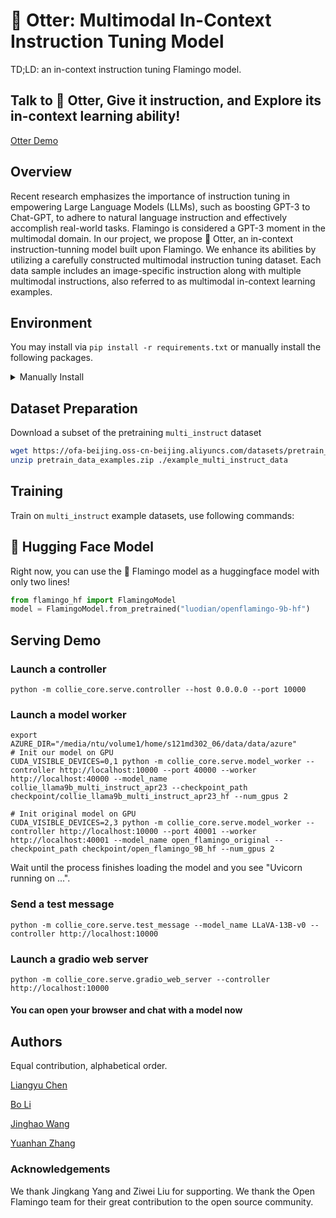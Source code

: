 # 🦦 Otter: Multimodal In-Context Instruction Tuning Model
TD;LD: an in-context instruction tuning Flamingo model.
## Talk to 🦦 Otter, Give it instruction, and Explore its in-context learning ability!

[Otter Demo](https://otter.cliangyu.com/)

## Overview

Recent research emphasizes the importance of instruction tuning in empowering Large Language Models (LLMs), such as boosting GPT-3 to Chat-GPT, to adhere to natural language instruction and effectively accomplish real-world tasks. Flamingo is considered a GPT-3 moment in the multimodal domain. In our project, we propose 🦦 Otter, an in-context instruction-tunning model built upon Flamingo. We enhance its abilities by utilizing a carefully constructed multimodal instruction tuning dataset. Each data sample includes an image-specific instruction along with multiple multimodal instructions, also referred to as multimodal in-context learning examples.

## Environment

You may install via `pip install -r requirements.txt`  or manually install the following packages.
<details>
<summary>Manually Install</summary>

``` bash
conda install pytorch=2.0.0 torchvision=0.15.0 pytorch-cuda=11.8 -c pytorch -c nvidia -y
conda install -c conda-forge transformers=4.28.1 -y
conda install -c conda-forge datasets=2.11.0 -y
conda install -c conda-forge wandb=0.14.0 -y
conda install -c conda-forge braceexpand=0.1.5 -y
conda install -c conda-forge webdataset=0.2.48 -y
conda install -c conda-forge scipy=1.10.1 -y
conda install -c conda-forge sentencepiece=0.1.97 -y
conda install -c conda-forge einops=0.6.0 -y
pip install bitsandbytes==0.37.2
conda install -c conda-forge tensorboard=2.12.0 -y
conda install -c conda-forge more-itertools=9.1.0 -y

# install standford-corenlp-full
cd LAVIS/coco-caption;
sh get_stanford_models.sh
```

</details>

## Dataset Preparation

Download a subset of the pretraining `multi_instruct` dataset

```bash
wget https://ofa-beijing.oss-cn-beijing.aliyuncs.com/datasets/pretrain_data/pretrain_data_examples.zip;
unzip pretrain_data_examples.zip ./example_multi_instruct_data
```

## Training

Train on `multi_instruct` example datasets, use following commands:

## 🤗 Hugging Face Model

Right now, you can use the 🦩 Flamingo model as a huggingface model with only two lines!

``` python
from flamingo_hf import FlamingoModel
model = FlamingoModel.from_pretrained("luodian/openflamingo-9b-hf")
```

## Serving Demo

### Launch a controller

```Shell
python -m collie_core.serve.controller --host 0.0.0.0 --port 10000
```

### Launch a model worker

```Shell
export AZURE_DIR="/media/ntu/volume1/home/s121md302_06/data/data/azure"
# Init our model on GPU
CUDA_VISIBLE_DEVICES=0,1 python -m collie_core.serve.model_worker --controller http://localhost:10000 --port 40000 --worker http://localhost:40000 --model_name collie_llama9b_multi_instruct_apr23 --checkpoint_path checkpoint/collie_llama9b_multi_instruct_apr23_hf --num_gpus 2

# Init original model on GPU
CUDA_VISIBLE_DEVICES=2,3 python -m collie_core.serve.model_worker --controller http://localhost:10000 --port 40001 --worker http://localhost:40001 --model_name open_flamingo_original --checkpoint_path checkpoint/open_flamingo_9B_hf --num_gpus 2
```

Wait until the process finishes loading the model and you see "Uvicorn running on ...".

### Send a test message

```Shell
python -m collie_core.serve.test_message --model_name LLaVA-13B-v0 --controller http://localhost:10000
```

### Launch a gradio web server

```Shell
python -m collie_core.serve.gradio_web_server --controller http://localhost:10000
```

#### You can open your browser and chat with a model now

## Authors

Equal contribution, alphabetical order.

[Liangyu Chen]()

[Bo Li](https://brianboli.com/)

[Jinghao Wang](https://king159.github.io/)

[Yuanhan Zhang](https://zhangyuanhan-ai.github.io/)

### Acknowledgements

We thank Jingkang Yang and Ziwei Liu for supporting. We thank the Open Flamingo team for their great contribution to the open source community.

